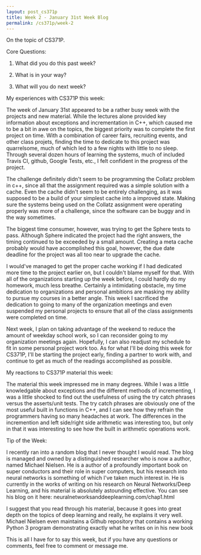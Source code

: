 ```yaml
---
layout: post_cs371p
title: Week 2 - January 31st Week Blog
permalink: /cs371p/week-2
---
```


On the topic of CS371P.

Core Questions:

1. What did you do this past week?

2. What is in your way?

3. What will you do next week?


My experiences with CS371P this week:

The week of January 31st appeared to be a rather busy week with the projects and new material. While the lectures alone provided key information about exceptions and incrementation in C++, which caused me to be a bit in awe on the topics, the biggest priority was to complete the first project on time. With a combination of career fairs, recruiting events, and other class projets, finding the time to dedicate to this project was quarrelsome, much of which led to a few nights with little to no sleep. Through several dozen hours of learning the systems, much of included Travis CI, github, Google Tests, etc., I felt confident in the progress of the project. 

The challenge definitely didn't seem to be programming the Collatz problem in c++, since all that the assignment required was a simple solution with a cache. Even the cache didn't seem to be entirely challenging, as it was supposed to be a build of your simplest cache into a improved state. Making sure the systems being used on the Collatz assignment were operating properly was more of a challenge, since the software can be buggy and in the way sometimes.

The biggest time consumer, however, was trying to get the Sphere tests to pass. Although Sphere indicated the project had the right answers, the timing continued to be exceeded by a small amount. Creating a meta cache probably would have accomplished this goal, however, the due date deadline for the project was all too near to upgrade the cache. 

I would've managed to get the proper cache working if I had dedicated more time to the project earlier on, but I couldn't blame myself for that. With all of the organizations starting up the week before, I could hardly do my homework, much less breathe. Certainly a intimidating obstacle, my time dedication to organizations and personal ambitions are masking my ability to pursue my courses in a better angle. This week I sacrificed the dedication to going to many of the organization meetings and even suspended my personal projects to ensure that all of the class assignments were completed on time.

Next week, I plan on taking advantage of the weekend to reduce the amount of weekday school work, so I can reconsider going to my organization meetings again. Hopefully, I can also readjust my schedule to fit in some personal project work too. As for what I'll be doing this week for CS371P, I'll be starting the project early, finding a partner to work with, and continue to get as much of the readings accomplished as possible. 

My reactions to CS371P material this week:

The material this week impressed me in many degrees. While I was a little knowledgable about exceptions and the different methods of incrementing, I was a little shocked to find out the usefulness of using the try catch phrases versus the asserts/unit tests. The try catch phrases are obviously one of the most useful built in functions in C++, and I can see how they refrain the programmers having so many headaches at work. The differences in the incremention and left side/right side arithmetic was interesting too, but only in that it was interesting to see how the built in arithmetic operations work.


Tip of the Week:

I recently ran into a random blog that I never thought I would read. The blog is managed and owned by a distinguished researcher who is now a author, named Michael Nielsen. He is a author of a profoundly important book on super conductors and their role in super computers, but his research into neural networks is something of which I've taken much interest in. He is currently in the works of writing on his research on Neural Networks/Deep Learning, and his material is absolutely astounding effective. You can see his blog on it here: neuralnetworksanddeeplearning.com/chap1.html

I suggest that you read through his material, because it goes into great depth on the topics of deep learning and really, he explains it very well. Michael Nielsen even maintains a Github repository that contains a working Python 3 program demonstrating exactly what he writes on in his new book

This is all I have for to say this week, but if you have any questions or comments, feel free to comment or message me.



